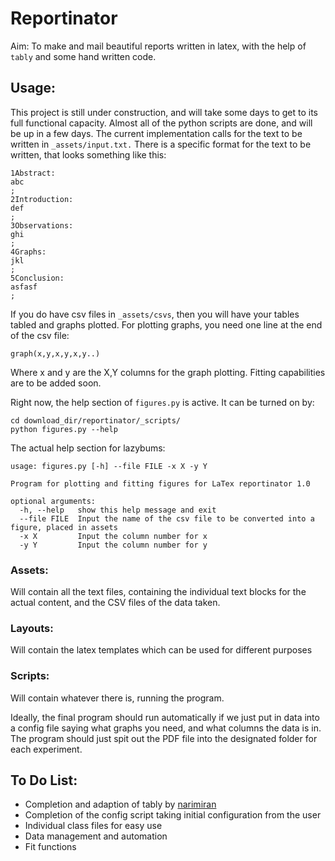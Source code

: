 # Reportinator
Aim: To make and mail beautiful reports written in latex, with the help of `tably` and some hand written code.

## Usage:
This project is still under construction, and will take some days to get to its full functional capacity. 
Almost all of the python scripts are done, and will be up in a few days. The current implementation calls for the text to be written in `_assets/input.txt.`
There is a specific format for the text to be written, that looks something like this:

```shell
1Abstract:
abc
;
2Introduction:
def
;
3Observations:
ghi
;
4Graphs:
jkl
;
5Conclusion:
asfasf
;
```
If you do have csv files in `_assets/csvs`, then you will have your tables tabled and graphs plotted. For plotting graphs, you need one line at the end of the csv file:

```shell
graph(x,y,x,y,x,y..)
```
Where x and y are the X,Y columns for the graph plotting. Fitting capabilities are to be added soon.

Right now, the help section of `figures.py` is active. It can be turned on by:
```shell
cd download_dir/reportinator/_scripts/
python figures.py --help
```
The actual help section for lazybums:
```console
usage: figures.py [-h] --file FILE -x X -y Y

Program for plotting and fitting figures for LaTex reportinator 1.0

optional arguments:
  -h, --help   show this help message and exit
  --file FILE  Input the name of the csv file to be converted into a figure, placed in assets
  -x X         Input the column number for x
  -y Y         Input the column number for y
```
### Assets:
Will contain all the text files, containing the individual text blocks for the actual content, and the CSV files of the data taken.

### Layouts:
Will contain the latex templates which can be used for different purposes

### Scripts:
Will contain whatever there is, running the program.

Ideally, the final program should run automatically if we just put in data into a config file saying what graphs you need, and what columns the data is in. The program should just spit out the PDF file into the designated folder for each experiment.

## To Do List:
- Completion and adaption of tably by [narimiran](https://github.com/narimiran/tably)
- Completion of the config script taking initial configuration from the user
- Individual class files for easy use
- Data management and automation
- Fit functions
